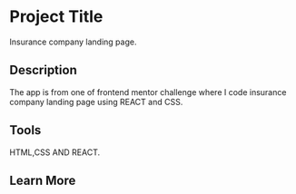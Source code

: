 # Project Title

Insurance company landing page.

## Description
The app is from one of frontend mentor challenge where I code insurance company landing page using REACT and CSS.

## Tools
HTML,CSS AND REACT.

## Learn More

